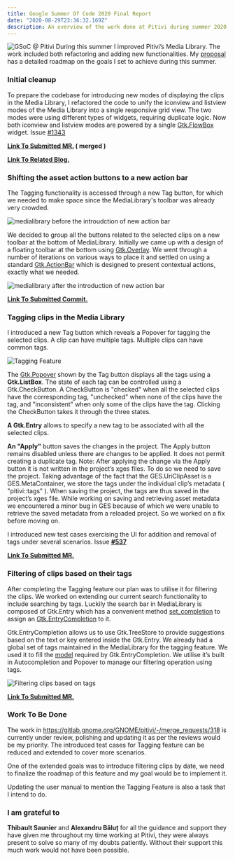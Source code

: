```yaml
---
title: Google Summer Of Code 2020 Final Report
date: "2020-08-29T23:36:32.169Z"
description: An overview of the work done at Pitivi during summer 2020!
---
```

![GSoC @ Pitivi](./gsoc_pitivi.png)
During this summer I improved Pitivi’s Media Library. The work included both refactoring and adding new functionalities. My [proposal](https://docs.google.com/document/d/1QK97dKm89BcAoO5N25EsDBCTqmb-mz0_g6h8YuFAFN0/edit?usp=sharing) has a detailed roadmap on the goals I set to achieve during this summer.
### Initial cleanup
To prepare the codebase for introducing new modes of displaying the clips in the Media Library, I refactored the code to unify the iconview and listview modes of the Media Library into a single responsive grid view. The two modes were using different types of widgets, requiring duplicate logic. Now both iconview and listview modes are powered by a single [Gtk.FlowBox](https://lazka.github.io/pgi-docs/#Gtk-3.0/classes/FlowBox.html#Gtk.FlowBox) widget.
Issue [#1343](https://gitlab.gnome.org/GNOME/pitivi/-/issues/1343)

**[Link To Submitted MR.](https://gitlab.gnome.org/GNOME/pitivi/-/merge_requests/305)  ( merged )**

**[Link To Related Blog.](https://gaharavara.github.io/refactoring-pitivi-%20medialibrary/)**




### Shifting the asset action buttons to a new action bar
The Tagging functionality is accessed through a new Tag button, for which we needed to make space since the MediaLibrary's toolbar was already very crowded.

![medialibrary before the introudction of new action bar](./initially_medialibrary.png)

We decided to group all the buttons related to the selected clips on a new toolbar at the bottom of MediaLibrary. Initially we came up with a design of a floating toolbar at the bottom using [Gtk.Overlay](https://lazka.github.io/pgi-docs/index.html#Gtk-3.0/classes/Overlay.html#Gtk.Overlay). We went through a number of iterations on various ways to place it and settled on using a standard [Gtk.ActionBar](https://lazka.github.io/pgi-docs/#Gtk-3.0/classes/ActionBar.html#Gtk.ActionBar) which is designed to present contextual actions, exactly what we needed.
 
![medialibrary after the introduction of new action bar](./medialibrary_current.png)

**[Link To Submitted Commit.](https://gitlab.gnome.org/GNOME/pitivi/-/merge_requests/318/diffs?commit_id=a760f69687d876394a7bc5f54cabdf7da8069953)**

### Tagging clips in the Media Library
I introduced a new Tag button which reveals a Popover for tagging the selected clips. A clip can have multiple tags. Multiple clips can have common tags. 

![Tagging Feature](./pitivi_tagging_functionality.gif)

The [Gtk.Popover](https://lazka.github.io/pgi-docs/index.html#Gtk-3.0/classes/Popover.html#Gtk.Popover) shown by the Tag button displays all the tags  using a **Gtk.ListBox**. The state of each tag can be controlled using a Gtk.CheckButton. A CheckButton is "checked" when all the selected clips have the corresponding tag, "unchecked" when none of the clips have the tag, and "inconsistent" when only some of the clips have the tag. Clicking the CheckButton takes it through the three states. 

**A Gtk.Entry** allows to specify a new tag to be associated with all the selected clips. 

**An "Apply"** button saves the changes in the project. The Apply button remains disabled unless there are changes to be applied. It does not permit creating a duplicate tag.
Note: After applying the change via the Apply button it is not written in the project’s xges files. To do so we need to save the project.
Taking advantage of the fact that the GES.UriClipAsset is a GES.MetaContainer, we store the tags under the individual clip’s metadata ( "pitivi::tags" ). When saving the project, the tags are thus saved in the project’s xges file. While working on saving and retrieving asset metadata we encountered a minor bug in GES because of which we were unable to retrieve the saved metadata from a reloaded project. So we worked on a fix before moving on.

I introduced new test cases exercising the UI for addition and removal of tags under several scenarios.
Issue **[#537](https://gitlab.gnome.org/GNOME/pitivi/-/issues/537)**

**[Link To Submitted MR.](https://gitlab.gnome.org/GNOME/pitivi/-/merge_requests/318)**

### Filtering of clips based on their tags
After completing the Tagging feature our plan was to utilise it for filtering the clips. We worked on extending our current search functionality to include searching by tags. Luckily the search bar in MediaLibrary is composed of Gtk.Entry which has a convenient method [set_completion](https://lazka.github.io/pgi-docs/index.html#Gtk-3.0/classes/Entry.html#Gtk.Entry.set_completion) to assign an [Gtk.EntryCompletion](https://lazka.github.io/pgi-docs/index.html#Gtk-3.0/classes/EntryCompletion.html#Gtk.EntryCompletion) to it.

Gtk.EntryCompletion allows us to use Gtk.TreeStore to provide suggestions based on the text or key entered inside the Gtk.Entry. We already had a global set of tags maintained in the MediaLibrary for the tagging feature. We used it to fill the [model](https://lazka.github.io/pgi-docs/Gtk-3.0/classes/EntryCompletion.html#Gtk.EntryCompletion.set_model) required by Gtk.EntryCompletion. We utilise it’s built in Autocompletion and Popover to manage our filtering operation using tags.

![Filtering clips based on tags](./extended_search_functionality.gif)

**[Link To Submitted MR.](https://gitlab.gnome.org/GNOME/pitivi/-/merge_requests/318)**

### Work To Be Done
The work in https://gitlab.gnome.org/GNOME/pitivi/-/merge_requests/318 is currently under review, polishing and updating it as per the reviews would be my priority. The introduced test cases for Tagging feature can be reduced and extended to cover more scenarios.

One of the extended goals was to introduce filtering clips by date, we need to finalize the roadmap of this feature and my goal would be to implement it.

Updating the user manual to mention the Tagging Feature is also a task that I intend to do.

### I am grateful to
**Thibault Saunier** and **Alexandru Băluț** for all the guidance and support they have given me throughout my time working at Pitivi, they were always present to solve so many of my doubts patiently. Without their support this much work would not have been possible.
